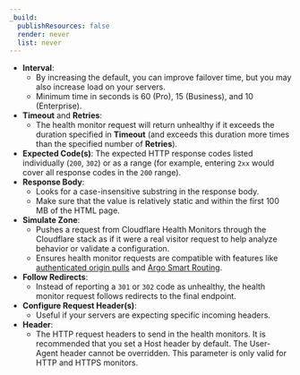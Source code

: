```yaml
---
_build:
  publishResources: false
  render: never
  list: never
---
```


*   **Interval**:
    *   By increasing the default, you can improve failover time, but you may also increase load on your servers.
    *   Minimum time in seconds is 60 (Pro), 15 (Business), and 10 (Enterprise).
*   **Timeout** and **Retries**:
    *   The health monitor request will return unhealthy if it exceeds the duration specified in **Timeout** (and exceeds this duration more times than the specified number of **Retries**).
*   **Expected Code(s)**: The expected HTTP response codes listed individually (`200`, `302`) or as a range (for example, entering `2xx` would cover all response codes in the `200` range).
*   **Response Body**:
    *   Looks for a case-insensitive substring in the response body.
    *   Make sure that the value is relatively static and within the first 100 MB of the HTML page.
*   **Simulate Zone**:
    *   Pushes a request from Cloudflare Health Monitors through the Cloudflare stack as if it were a real visitor request to help analyze behavior or validate a configuration.
    *   Ensures health monitor requests are compatible with features like [authenticated origin pulls](/ssl/origin-configuration/authenticated-origin-pull/) and [Argo Smart Routing](/argo-smart-routing/).
*   **Follow Redirects**:
    *   Instead of reporting a `301` or `302` code as unhealthy, the health monitor request follows redirects to the final endpoint.
*   **Configure Request Header(s)**:
    *   Useful if your servers are expecting specific incoming headers.
*   **Header**:
    *   The HTTP request headers to send in the health monitors. It is recommended that you set a Host header by default. The User-Agent header cannot be overridden. This parameter is only valid for HTTP and HTTPS monitors.
